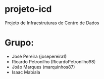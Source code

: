 # projeto-icd
Projeto de Infraestruturas de Centro de Dados

# Grupo:
 - José Pereira (josepereira1)
 - Ricardo Petronilho (RicardoPetronilho98)
 - João Marques (marquinhos87)
 - Isaac Mabiala
